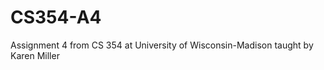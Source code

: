 CS354-A4
========

Assignment 4 from CS 354 at University of Wisconsin-Madison taught by Karen Miller